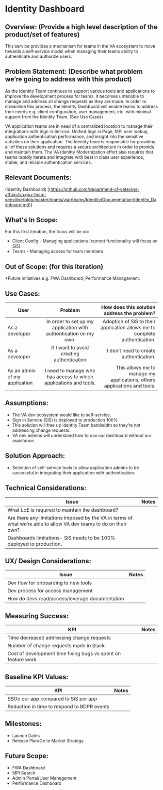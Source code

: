 # Identity Dashboard

## Overview: (Provide a high level description of the product/set of features)
This service provides a mechanism for teams in the VA ecosystem to move towards a self-service model when managing their teams ability to authenticate and authorize users.


## Problem Statement: (Describe what problem we’re going to address with this product)
As the Identity Team continues to support various tools and applications to improve the development process for teams, it becomes untenable to manage and address all change requests as they are made. In order to streamline this process, the Identity Dashboard will enable teams to address their needs e.g. client configuration, user management, etc. with minimal support from the Identity Team. (See Use Cases)

VA application teams are in need of a centralized location to manage their integrations with Sign in Service, Unified Sign in Page, MPI user lookup, application authentication performance, and insight into the sensitive activities on their application. The Identity team is responsible for providing all of these solutions and requires a secure architecture in order to provide and maintain them. The VA Identity Modernization effort also requires that teams rapidly iterate and integrate with best in class user experience, stable, and reliable authentication services.

## Relevant Documents:
(Identity Dashboard) [(https://github.com/department-of-veterans-affairs/va.gov-team-sensitive/blob/master/teams/vsp/teams/Identity/Documentation/Identity_Dashboard.md)]

## What's In Scope: 
For this first iteration, the focus will be on:
* Client Config - Managing applications (current functionality will focus on SiS) 
* Teams - Managing access for team members

## Out of Scope: (for this iteration)
*Future initiatives e.g. FWA Dashboard, Performance Management.

## Use Cases:
| User          | Problem       | How does this solution address the problem?  |
| ------------- |:-------------:| -----:|
| As a developer |  In order to set up my application with authentication on my own. |  Adoption of SiS to their application allows me to complete authentication. |
| As a developer |  If I want to avoid creating authentication | I don’t need to create authentication.| 
| As an admin of my application |  I need to manage who has access to which applications and tools.  | This allows me to manage my applications, others applications and tools. |

## Assumptions:
* The VA dev ecosystem would like to self-service.
* Sign in Service (SiS) is deployed to production 100%
* This solution will free up Identity Team bandwidth so they’re not addressing change requests.
* VA dev admins will understand how to use our dashboard without our assistance.


## Solution Approach: 
* Selection of self-service tools to allow application admins to be successful in integrating their application with authentication.
  
## Technical Considerations:
| Issue         | Notes         | 
| ------------- |:-------------:| 
| What LoE is required to maintain the dashboard?|               |
| Are there any limitations imposed by the VA in terms of what we’re able to allow VA dev teams to do on their own?| |
| Dashboards limitations- SiS needs to be 100% deployed to production. | |

## UX/ Design Considerations:
| Issue         | Notes         | 
| ------------- |:-------------:| 
| Dev flow for onboarding to new tools |               |
| Dev process for access management | |
| How do devs read/access/leverage documentation | |

## Measuring Success:
| KPI           | Notes         | 
| ------------- |:-------------:| 
| Time decreased addressing change requests |               |
| Number of change requests made in Slack | |
| Cost of development time fixing bugs vs spent on feature work | |

## Baseline KPI Values:
| KPI           | Notes         | 
| ------------- |:-------------:| 
| SSOe per app compared to SiS per app |               |
| Reduction in time to respond to BDPR events | |

## Milestones:
* Launch Dates
* Release Plan/Go to Market Strategy


## Future Scope:
* FWA Dashboard
* MPI Search
* Admin Portal/User Management
* Performance Dashboard
